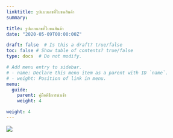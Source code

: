 ```yaml
---
linktitle: รูปแบบเลขที่ใบขนสินค้า
summary: 

title: รูปแบบเลขที่ใบขนสินค้า
date: "2020-05-09T00:00:00Z"

draft: false  # Is this a draft? true/false
toc: false # Show table of contents? true/false
type: docs  # Do not modify.

# Add menu entry to sidebar.
# - name: Declare this menu item as a parent with ID `name`.
# - weight: Position of link in menu.
menu:
  guide:
    parent: คู่มือพิธีการนำเข้า 
    weight: 4

weight: 4
---
```



![](https://github.com/yosarawut/WorkingArea/raw/master/KnowledgeCenter/e-Customs/e-Import/e-Import-manual/img/e-Import_2018png_Page52.png)